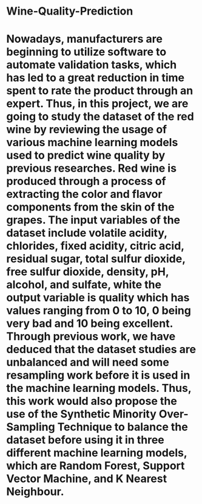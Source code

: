 # Wine-Quality-Prediction
# Nowadays, manufacturers are beginning to utilize software to automate validation tasks, which has led to a great reduction in time spent to rate the product through an expert. Thus, in this project, we are going to study the dataset of the red wine by reviewing the usage of various machine learning models used to predict wine quality by previous researches. Red wine is produced through a process of extracting the color and flavor components from the skin of the grapes. The input variables of the dataset include volatile acidity, chlorides, fixed acidity, citric acid, residual sugar, total sulfur dioxide, free sulfur dioxide, density, pH, alcohol, and sulfate, white the output variable is quality which has values ranging from 0 to 10, 0 being very bad and 10 being excellent. Through previous work, we have deduced that the dataset studies are unbalanced and will need some resampling work before it is used in the machine learning models. Thus, this work would also propose the use of the Synthetic Minority Over-Sampling Technique to balance the dataset before using it in three different machine learning models, which are Random Forest, Support Vector Machine, and K Nearest Neighbour.
